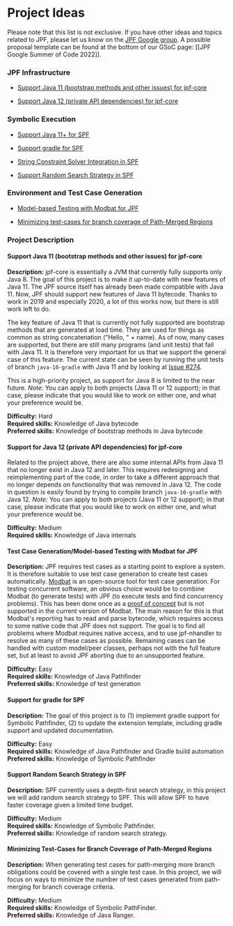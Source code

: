 # Project Ideas

Please note that this list is not exclusive. If you have other ideas and topics related to JPF, please let us know on the [JPF Google group](https://groups.google.com/forum/#!forum/java-pathfinder).
A possible proposal template can be found at the bottom of our GSoC page: [[JPF Google Summer of Code 2022]].

### JPF Infrastructure

* [Support Java 11 (bootstrap methods and other issues) for jpf-core](#support-java-11) <Cyrille>

* [Support Java 12 (private API dependencies) for jpf-core](#support-java-12) <Cyrille> 

<!-- ### JPF Application Domains -->

<!-- * [Model Checking Distributed Java Applications](#model-checking-distributed-java-applications) <Cyrille> -->

<!-- * [Verification of Multi Agent Systems](#verification-of-multi-agent-systems) <Franco><Eric><CheckWithNeha> -->

<!--* [Verification of Actor-based Systems](#verification-of-actor-based-systems) <Nastaran> -->

<!--* [Verification of Event-Driven Applications](#verification-of-event-driven-applications) <Oksana>-->

<!-- * [Verification of epistemic properties of Java programs](#verification-of-epistemic-properties-of-java-programs) <Franco><Nikos> -->

<!-- ### Separation Logic

* [Verification of unbounded heap-manipulating programs via learning](#verification-of-unbounded-heap-manipulating-programs-via-learning) <Loc><Sang> -->

<!-- ### Automatic Program Repair -->

<!-- * [Automatic program repair using annotations](#automatic-program-repair-using-annotations) <Bach><Vaibhav><Eric><Corina> -->

### Symbolic Execution

* [Support Java 11+ for SPF](#support-java-11-for-spf) <Yannic><Corina>

* [Support gradle for SPF](#support-gradle-for-spf) <Yannic><Corina>

* [String Constraint Solver Integration in SPF](#improving-string-analysis-in-spf) <Yannic><Corina><Elena><Soha>

* [Support Random Search Strategy in SPF](#random-search-in-spf) <Soha>

<!-- * [Support Bit-Vector Floating Point in SPF](#bvfloating-point-in-spf) <Soha> -->

<!-- * [Refactoring SPF constraint library](#refactoring-spf-constraint-library) <Elena> -->

<!-- * [Handling Native Calls in the Context of Symbolic Execution](#handling-native-calls-in-the-context-of-symbolic-execution) <Corina><Nastaran> -->

<!-- * [Comparison between concolic execution and classical symbolic execution](#comparison-between-concolic-and-classical-symbolic-execution) -->

<!-- * [Generic GREEN](#generic-green) <Willem> -->

<!-- * [Improving Symbolic PathFinder](#improving-symbolic-pathfinder) <Kasper><Corina> -->

<!-- * [Improving Sampling of Symbolic Paths](#improving-sampling-of-symbolic-paths) <Kasper> -->

<!-- * [Hash-consing for SPF](#hash-consing-for-spf) <Vaibhav> -->

<!-- * [Visualizing ChoiceGenerator tree for SPF](#visualizing-choicegenerator-tree-for-spf) <Vaibhav> -->

<!-- * [Combinatorial testing of configuration options for SPF](#combinatorial-testing-of-configuration-options-for-SPF) <Vaibhav> -->

<!-- * [Beneficial path-merging for SPF](#beneficial-path-merging-for-SPF) <Vaibhav> -->

<!-- * [Test generation with path-merging](#test-generation-with-path-merging) <Vaibhav> -->

<!--### Hybrid Fuzzing-->

<!-- * [Whitebox Fuzzer and Grammar Learner](#whitebox-fuzzer-and-grammar-learner)  -->

<!-- * [Fuzzing and Symbolic Execution](#fuzzing-and-symbolic-execution) <Corina><Yannic> -->


<!-- ### Smart Contract -->

<!-- * [Smart Contract Analysis](#smart-contract-analysis) <Cyrille> -->



<!-- ### Android -->

<!-- * [Analysis of Android Applications](#analysis-of-android-applications) -->



<!-- ### Concolic Execution -->

<!-- * [JDart maintenance and scalability](#jdart-maintenance-and-scalability) <Falk> -->

<!--
* [New Features for JDart](#new-features-for-jdart) <Kasper>

* [Concolic Execution for Android Apps](#concolic-execution-for-android-apps) <Kasper>

* [Support for parallel or distributed exploration in JDart](#support-for-parallel-or-distributed-exploration-in-jdart-and-regression-tests-for-jdart)

* [Regression tests for JDart](#support-for-parallel-or-distributed-exploration-in-jdart-and-regression-tests-for-jdart)-->



### Environment and Test Case Generation

<!-- * [Environment and Test Case Generation for Specific Domains](#environment-and-test-case-generation-for-specific-domains) <Oksana> -->

* [Model-based Testing with Modbat for JPF](#mbt-modbat) <Cyrille>

* [Minimizing test-cases for branch coverage of Path-Merged Regions](#minimize-testcases-path-merging) <Soha>

<!-- * [Method summaries, extended](#method-summaries)<Cyrille><Pavel> -->

<!-- * [Environment and Test Case Generation for Symbolic Execution](#environment-and-test-case-generation-for-symbolic-execution) <Oksana>

<!-- * [Test Case Generation for Evolving Applications](#test-case-generation-for-evolving-applications) <Oksana> -->



<!-- ### JPF Extensions and External Systems Interfacing -->

<!-- * [Evaluating jpf-psyco](#evaluating-jpf-psyco) <Kasper><CheckWithFalk> -->



<!-- ### Symbolic Data-race Detection -->

<!-- * [Symbolic data-race detection for Habanero Java](#symbolic-data-race-detection-for-habanero-java) <Eric> -->



### Project Description

<a name="support-java-11"></a>
#### Support Java 11 (bootstrap methods and other issues) for jpf-core

**Description:**
jpf-core is essentially a JVM that currently fully supports only Java 8. The goal of this project is to make it up-to-date with new features of Java 11. The JPF source itself has already been made compatible with Java 11. Now, JPF should support new features of Java 11 bytecode. Thanks to work in 2019 and especially 2020, a lot of this works now, but there is still work left to do.

The key feature of Java 11 that is currently not fully supported are bootstrap methods that are generated at load time. They are used for things as common as string concatenation ("Hello, " + name). As of now, many cases are supported, but there are still many programs (and unit tests) that fail with Java 11. It is therefore very important for us that we support the general case of this feature. The current state can be seen by running the unit tests of branch `java-10-gradle` with Java 11 and by looking at [Issue #274](https://github.com/javapathfinder/jpf-core/issues/274).

This is a high-priority project, as support for Java 8 is limited to the near future.
*Note:* You can apply to both projects (Java 11 or 12 support); in that case, please indicate that you would like to work on either one, and what your preference would be.

**Difficulty:** Hard  
**Required skills:** Knowledge of Java bytecode  
**Preferred skills:** Knowledge of bootstrap methods in Java bytecode

<a name="support-java-12"></a>
#### Support for Java 12 (private API dependencies) for jpf-core

Related to the project above, there are also some internal APIs from Java 11 that no longer exist in Java 12 and later.
This requires redesigning and reimplementing part of the code, in order to take a different approach that no longer depends on functionality that was removed in Java 12. The code in question is easily found by trying to compile branch `java-10-gradle` with Java 12.
*Note:* You can apply to both projects (Java 11 or 12 support); in that case, please indicate that you would like to work on either one, and what your preference would be.

**Difficulty:** Medium  
**Required skills:** Knowledge of Java internals

<a name="mbt-modbat"></a>
#### Test Case Generation/Model-based Testing with Modbat for JPF

**Description:**
JPF requires test cases as a starting point to explore a system. It is therefore suitable to use
test case generation to create test cases automatically. [Modbat](https://github.com/cyrille-artho/modbat/) is an open-source tool for test case generation. For testing concurrent software,
an obvious choice would be to combine Modbat (to generate tests) with JPF (to execute tests and
find concurrency problems). This has been done once as a [proof of concept](https://people.kth.se/~artho/papers/ase-2013-preprint.pdf) but is not supported in the current version of Modbat.
The main reason for this is that Modbat's reporting has to read and parse bytecode, which requires
access to some native code that JPF does not support.
The goal is to find all problems where Modbat requires native access, and to use jpf-nhandler
to resolve as many of these cases as possible. Remaining cases can be handled with custom model/peer classes, perhaps not with the full feature set, but at least to avoid JPF aborting due to an unsupported feature.

**Difficulty:** Easy  
**Required skills:** Knowledge of Java Pathfinder  
**Preferred skills:** Knowledge of test generation


<a name="support-gradle-for-spf"></a>
#### Support for gradle for SPF

**Description:**
The goal of this project is to (1) implement gradle support for Symbolic Pathfinder, (2) to update the extension template, including gradle support and updated documentation.

**Difficulty:** Easy  
**Required skills:** Knowledge of Java Pathfinder and Gradle build automation  
**Preferred skills:** Knowledge of Symbolic Pathfinder  


<a name="random-search-in-spf"></a>
#### Support Random Search Strategy in SPF   

**Description:**
SPF currently uses a depth-first search strategy, in this project we will add random search strategy to SPF. This will allow SPF to have faster coverage given a limited time budget.  

**Difficulty:** Medium  
**Required skills:** Knowledge of Symbolic Pathfinder.  
**Preferred skills:** Knowledge of random search strategy.  


<a name="minimize-testcases-path-merging"></a>
#### Minimizing Test-Cases for Branch Coverage of Path-Merged Regions

**Description:**
When generating test cases for path-merging more branch obligations could be covered with a single test case. In this project, we will focus on ways to minimize the number of test cases generated from path-merging for branch coverage criteria. 

**Difficulty:** Medium  
**Required skills:** Knowledge of Symbolic PathFinder.  
**Preferred skills:** Knowledge of Java Ranger.  